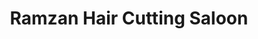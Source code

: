 ---
title: "Ramzan Hair Cutting Saloon"
url: /karachi/ramzan-hair-cutting-saloon/
shop: hairdresser
---